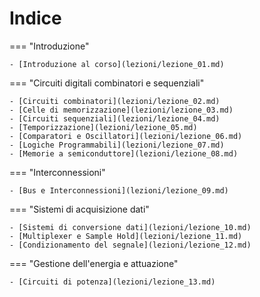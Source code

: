 # Indice

=== "Introduzione"

    - [Introduzione al corso](lezioni/lezione_01.md)

=== "Circuiti digitali combinatori e sequenziali"
    
    - [Circuiti combinatori](lezioni/lezione_02.md)
    - [Celle di memorizzazione](lezioni/lezione_03.md)
    - [Circuiti sequenziali](lezioni/lezione_04.md)
    - [Temporizzazione](lezioni/lezione_05.md)
    - [Comparatori e Oscillatori](lezioni/lezione_06.md)
    - [Logiche Programmabili](lezioni/lezione_07.md)
    - [Memorie a semiconduttore](lezioni/lezione_08.md)

=== "Interconnessioni"

    - [Bus e Interconnessioni](lezioni/lezione_09.md)

=== "Sistemi di acquisizione dati"

    - [Sistemi di conversione dati](lezioni/lezione_10.md)
    - [Multiplexer e Sample Hold](lezioni/lezione_11.md)
    - [Condizionamento del segnale](lezioni/lezione_12.md)

=== "Gestione  dell'energia e attuazione"

    - [Circuiti di potenza](lezioni/lezione_13.md)